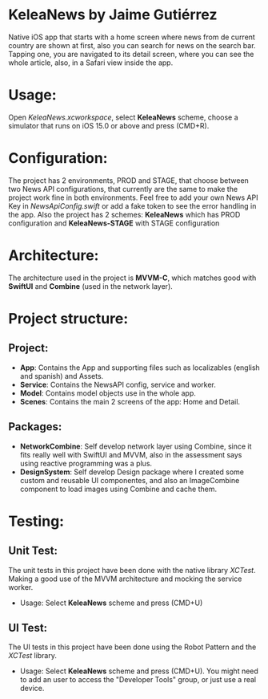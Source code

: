 # KeleaNews by Jaime Gutiérrez

Native iOS app that starts with a home screen where news from de current country are shown at first, also you can search for news on the search bar. Tapping one, you are navigated to its detail screen, where you can see the whole article, also, in a Safari view inside the app.

# Usage:

Open *KeleaNews.xcworkspace*, select **KeleaNews** scheme, choose a simulator that runs on iOS 15.0 or above and press (CMD+R).

# Configuration:

The project has 2 environments, PROD and STAGE, that choose between two News API configurations, that currently are the same to make the project work fine in both environments. 
Feel free to add your own News API Key in *NewsApiConfig.swift* or add a fake token to see the error handling in the app.
Also the project has 2 schemes: **KeleaNews** which has PROD configuration and **KeleaNews-STAGE** with STAGE configuration

# Architecture:

The architecture used in the project is **MVVM-C**, which matches good with **SwiftUI** and **Combine** (used in the network layer).

# Project structure:

## Project:

- **App**: Contains the App and supporting files such as localizables (english and spanish) and Assets.
- **Service**: Contains the NewsAPI config, service and worker.
- **Model**: Contains model objects use in the whole app.
- **Scenes**: Contains the main 2 screens of the app: Home and Detail.
        
## Packages:

- **NetworkCombine**: Self develop network layer using Combine, since it fits really well with SwiftUI and MVVM, also in the assessment says using reactive programming was a plus.
- **DesignSystem**: Self develop Design package where I created some custom and reusable UI componentes, and also an ImageCombine component to load images using Combine and cache them.

# Testing:

## Unit Test:

The unit tests in this project have been done with the native library *XCTest*. 
Making a good use of the MVVM architecture and mocking the service worker.

- Usage: Select **KeleaNews** scheme and press (CMD+U)

## UI Test:

The UI tests in this project have been done using the Robot Pattern and the *XCTest* library.

- Usage: Select **KeleaNews** scheme and press (CMD+U). You might need to add an user to access the "Developer Tools" group, or just use a real device.
        
 
